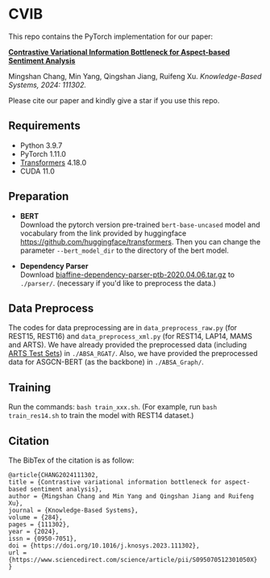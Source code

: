 # CVIB
This repo contains the PyTorch implementation for our paper:

**[Contrastive Variational Information Bottleneck for Aspect-based Sentiment Analysis](https://www.sciencedirect.com/science/article/pii/S095070512301050X/pdfft?md5=5f85969d1933e1db0abbdaabea2365cd&pid=1-s2.0-S095070512301050X-main.pdf)**

Mingshan Chang, Min Yang, Qingshan Jiang, Ruifeng Xu. *Knowledge-Based Systems, 2024: 111302.*

Please cite our paper and kindly give a star if you use this repo. 

## Requirements
- Python 3.9.7
- PyTorch 1.11.0
- [Transformers](https://github.com/huggingface/transformers) 4.18.0
- CUDA 11.0


## Preparation
-  **BERT** <br>
Download the pytorch version pre-trained `bert-base-uncased` model and vocabulary from the link provided by huggingface <https://github.com/huggingface/transformers>. Then you can change the parameter `--bert_model_dir` to the directory of the bert model.

-  **Dependency Parser** <br>
Download [biaffine-dependency-parser-ptb-2020.04.06.tar.gz](https://storage.googleapis.com/allennlp-public-models/biaffine-dependency-parser-ptb-2020.04.06.tar.gz) to `./parser/`. (necessary if you'd like to preprocess the data.)

## Data Preprocess
The codes for data preprocessing are in `data_preprocess_raw.py` (for REST15, REST16) and `data_preprocess_xml.py` (for REST14, LAP14, MAMS and ARTS). We have already provided the preprocessed data (including [ARTS Test Sets](https://github.com/zhijing-jin/ARTS_TestSet)) in `./ABSA_RGAT/`. Also, we have provided the preprocessed data for ASGCN-BERT (as the backbone) in `./ABSA_Graph/`.

## Training
Run the commands: ` bash train_xxx.sh `.  (For example, run `bash train_res14.sh` to train the model with REST14 dataset.)

## Citation
The BibTex of the citation is as follow:
```
@article{CHANG2024111302,
title = {Contrastive variational information bottleneck for aspect-based sentiment analysis},
author = {Mingshan Chang and Min Yang and Qingshan Jiang and Ruifeng Xu},
journal = {Knowledge-Based Systems},
volume = {284},
pages = {111302},
year = {2024},
issn = {0950-7051},
doi = {https://doi.org/10.1016/j.knosys.2023.111302},
url = {https://www.sciencedirect.com/science/article/pii/S095070512301050X}
}
```
